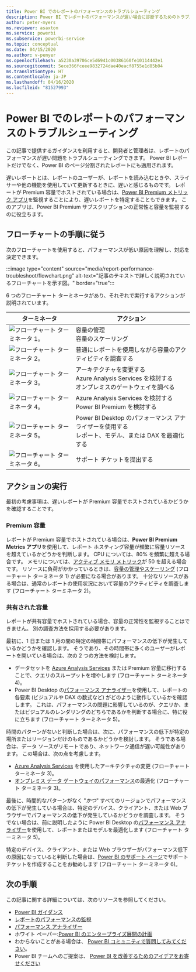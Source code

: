 ```yaml
---
title: Power BI でのレポートのパフォーマンスのトラブルシューティング
description: Power BI でレポートのパフォーマンスが遅い場合に診断するためのトラブルシューティング ガイドです。
author: peter-myers
ms.reviewer: asaxton
ms.service: powerbi
ms.subservice: powerbi-service
ms.topic: conceptual
ms.date: 04/15/2020
ms.author: v-pemyer
ms.openlocfilehash: a5230a39706ce5d6941c00386160fe10114442e1
ms.sourcegitcommit: 5ece366fceee9832724dae40eacf8755e1d85b04
ms.translationtype: HT
ms.contentlocale: ja-JP
ms.lasthandoff: 04/16/2020
ms.locfileid: "81527993"
---
```

# <a name="troubleshoot-report-performance-in-power-bi"></a>Power BI でのレポートのパフォーマンスのトラブルシューティング

この記事で提供するガイダンスを利用すると、開発者と管理者は、レポートのパフォーマンスが遅い問題をトラブルシューティングできます。 Power BI レポートだけでなく、Power BI のページ分割されたレポートにも適用されます。

遅いレポートとは、レポートのユーザーが、レポートを読み込むときや、スライサーや他の機能を使用していて更新するときに、遅いと感じるものです。 レポートが Premium 容量でホストされている場合は、[Power BI Premium メトリック アプリ](../service-admin-premium-monitor-capacity.md)を監視することにより、遅いレポートを特定することもできます。 このアプリは、Power BI Premium サブスクリプションの正常性と容量を監視するのに役立ちます。

## <a name="follow-flowchart-steps"></a>フローチャートの手順に従う

次のフローチャートを使用すると、パフォーマンスが低い原因を理解し、対応を決定できます。

:::image type="content" source="media/report-performance-troubleshoot/flowchart.png" alt-text="記事のテキストで詳しく説明されているフローチャートを示す図。" border="true":::

6 つのフローチャート ターミネータがあり、それぞれで実行するアクションが説明されています。

|ターミネータ|アクション|
|---------|---------|
|![フローチャート ターミネータ 1。](media/common/icon-01-red-30x30.png)|容量の管理<br />容量のスケーリング |
|![フローチャート ターミネータ 2。](media/common/icon-02-red-30x30.png)|普通にレポートを使用しながら容量のアクティビティを調査する|
|![フローチャート ターミネータ 3。](media/common/icon-03-red-30x30.png)|アーキテクチャを変更する<br />Azure Analysis Services を検討する<br />オンプレミスのゲートウェイを調べる|
|![フローチャート ターミネータ 4。](media/common/icon-04-red-30x30.png)|Azure Analysis Services を検討する<br />Power BI Premium を検討する|
|![フローチャート ターミネータ 5。](media/common/icon-05-red-30x30.png)|Power BI Desktop のパフォーマンス アナライザーを使用する<br />レポート、モデル、または DAX を最適化する|
|![フローチャート ターミネータ 6。](media/common/icon-06-red-30x30.png)|サポート チケットを提出する|

## <a name="take-action"></a>アクションの実行

最初の考慮事項は、遅いレポートが Premium 容量でホストされているかどうかを確認することです。

### <a name="premium-capacity"></a>Premium 容量

レポートが Premium 容量でホストされている場合は、**Power BI Premium Metrics アプリ**を使用して、レポート ホスティング容量が頻繁に容量リソースを超えているかどうかを判断します。 CPU については、80% を頻繁に超える場合です。 メモリについては、[アクティブ メモリ メトリック](../service-premium-metrics-app.md#the-active-memory-metric)が 50 を超える場合です。 リソースに負荷がかかっているときは、[容量の管理やスケーリング](../service-admin-premium-manage.md) (フローチャート ターミネータ 1) が必要になる場合があります。 十分なリソースがある場合は、通常のレポートの使用状況において容量のアクティビティを調査します (フローチャート ターミネータ 2)。

### <a name="shared-capacity"></a>共有された容量

レポートが共有容量でホストされている場合、容量の正常性を監視することはできません。 別の調査方法を採用する必要があります。

最初に、1 日または 1 月の間の特定の時間帯にパフォーマンスの低下が発生しているかどうかを確認します。 そうであり、その時間帯に多くのユーザーがレポートを開いている場合は、次の 2 つの方法を検討します。

- データセットを [Azure Analysis Services](/azure/analysis-services/analysis-services-overview) または Premium 容量に移行することで、クエリのスループットを増やします (フローチャート ターミネータ 4)。
- Power BI Desktop の[パフォーマンス アナライザー](../desktop-performance-analyzer.md)を使用して、レポートの各要素 (ビジュアルや DAX の数式など) がどのように動作しているかを確認します。 これは、パフォーマンスの問題に影響しているのが、クエリか、またはビジュアルのレンダリングのどちらであるかを判断する場合に、特に役に立ちます (フローチャート ターミネータ 5)。

時間のパターンがないと判断した場合は、次に、パフォーマンスの低下が特定の場所またはリージョンだけのものであるかどうかを検討します。 そうである場合は、データ ソースがリモートであり、ネットワーク通信が遅い可能性があります。 この場合は、次の点を考慮します。

- [Azure Analysis Services](/azure/analysis-services/analysis-services-overview) を使用したアーキテクチャの変更 (フローチャート ターミネータ 3)。
- [オンプレミス データ ゲートウェイのパフォーマンス](/data-integration/gateway/service-gateway-performance)の最適化 (フローチャート ターミネータ 3)。

最後に、時間的なパターンがなく "_かつ_" すべてのリージョンでパフォーマンスの低下が発生している場合は、特定のデバイス、クライアント、または Web ブラウザーでパフォーマンスの低下が発生しているかどうかを調査します。 そうでない場合は、前に説明したように Power BI Desktop の[パフォーマンス アナライザー](../desktop-performance-analyzer.md)を使用して、レポートまたはモデルを最適化します (フローチャート ターミネータ 5)。

特定のデバイス、クライアント、または Web ブラウザーがパフォーマンス低下の原因になっていると判断した場合は、[Power BI のサポート ページ](https://powerbi.microsoft.com/support/)でサポート チケットを作成することをお勧めします (フローチャート ターミネータ 6)。

## <a name="next-steps"></a>次の手順

この記事に関する詳細については、次のリソースを参照してください。

- [Power BI ガイダンス](index.yml)
- [レポートのパフォーマンスの監視](monitor-report-performance.md)
- [パフォーマンス アナライザー](../desktop-performance-analyzer.md)
- ホワイト ペーパー:[Power BI のエンタープライズ展開の計画](https://go.microsoft.com/fwlink/?linkid=2057861)
- わからないことがある場合は、 [Power BI コミュニティで質問してみてください](https://community.powerbi.com/)。
- Power BI チームへのご提案は、 [Power BI を改善するためのアイデアをお寄せください](https://ideas.powerbi.com/)

